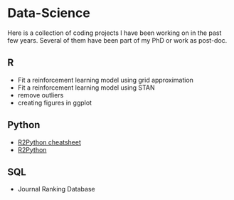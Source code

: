 # Data-Science

Here is a collection of coding projects I have been working on in the past few years. Several of them have been part of my PhD or work as post-doc.

## R
- Fit a reinforcement learning model using grid approximation
- Fit a reinforcement learning model using STAN
- remove outliers
- creating figures in ggplot

## Python
- [R2Python cheatsheet](https://github.com/verenasarrazin/Data-Science/blob/main/Python/R2Python.html)
- <a href="https://verenasarrazin.github.io/Data-Science/R2Python.html" title="R2Python">R2Python</a>

## SQL
- Journal Ranking Database
